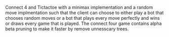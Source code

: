 Connect 4 and Tictactoe with a minimax implementation and a random move implmentation such that the client can choose to either play a bot that chooses random moves or a bot that plays every move perfectly and wins or draws every game that is played. The connect four game contains alpha beta pruning to make it faster by remove unnesscary trees.
